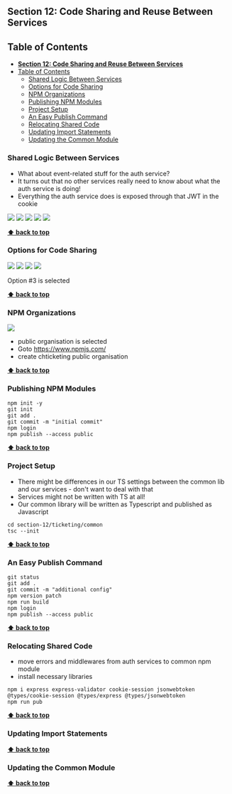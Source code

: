 ## **Section 12: Code Sharing and Reuse Between Services**

## Table of Contents
- [**Section 12: Code Sharing and Reuse Between Services**](#section-12-code-sharing-and-reuse-between-services)
- [Table of Contents](#table-of-contents)
  - [Shared Logic Between Services](#shared-logic-between-services)
  - [Options for Code Sharing](#options-for-code-sharing)
  - [NPM Organizations](#npm-organizations)
  - [Publishing NPM Modules](#publishing-npm-modules)
  - [Project Setup](#project-setup)
  - [An Easy Publish Command](#an-easy-publish-command)
  - [Relocating Shared Code](#relocating-shared-code)
  - [Updating Import Statements](#updating-import-statements)
  - [Updating the Common Module](#updating-the-common-module)

### Shared Logic Between Services

- What about event-related stuff for the auth service?
- It turns out that no other services really need to know about what the auth service is doing!
- Everything the auth service does is exposed through that JWT in the cookie

![](section-12/ticket-service-1.jpg)
![](section-12/ticket-service-2.jpg)
![](section-12/ticket-service-3.jpg)
![](section-12/ticket-service-4.jpg)
![](section-12/shared-lib.jpg)

**[⬆ back to top](#table-of-contents)**

### Options for Code Sharing

![](section-12/shared-lib.jpg)
![](section-12/option-1.jpg)
![](section-12/option-2.jpg)
![](section-12/option-3.jpg)

Option #3 is selected

**[⬆ back to top](#table-of-contents)**

### NPM Organizations

![](section-12/package-security.jpg)

- public organisation is selected
- Goto https://www.npmjs.com/
- create chticketing public organisation

**[⬆ back to top](#table-of-contents)**

### Publishing NPM Modules

```console
npm init -y
git init
git add .
git commit -m "initial commit"
npm login
npm publish --access public
```

**[⬆ back to top](#table-of-contents)**

### Project Setup

- There might be differences in our TS settings between the common lib and our services - don't want to deal with that
- Services might not be written with TS at all!
- Our common library will be written as Typescript and published as Javascript

```console
cd section-12/ticketing/common
tsc --init
```

**[⬆ back to top](#table-of-contents)**

### An Easy Publish Command

```console
git status
git add .
git commit -m "additional config"
npm version patch
npm run build
npm login
npm publish --access public
```

**[⬆ back to top](#table-of-contents)**

### Relocating Shared Code

- move errors and middlewares from auth services to common npm module
- install necessary libraries
```
npm i express express-validator cookie-session jsonwebtoken @types/cookie-session @types/express @types/jsonwebtoken
npm run pub
```

**[⬆ back to top](#table-of-contents)**

### Updating Import Statements
**[⬆ back to top](#table-of-contents)**

### Updating the Common Module
**[⬆ back to top](#table-of-contents)**
